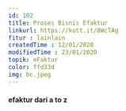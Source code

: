 ```yaml
---
id: 102
title: Proses Bisnis Efaktur
linkurl: https://kutt.it/8WcTAg
fitur : lainlain
createdTime : 12/01/2020
modifiedTime : 23/01/2020
topik: eFaktur
color: ffd33d
img: bc.jpeg
---
```

#### efaktur dari a to z